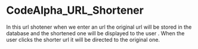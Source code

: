 # CodeAlpha_URL_Shortener
In this url shotener when we enter an url the original url will be stored in the database and the shortened one will be displayed to the user . When the user clicks the shorter url it will be directed to the original one.
